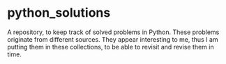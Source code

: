 # python_solutions

A repository, to keep track of solved problems in Python. These problems originate
from different sources. They appear interesting to me, thus I am putting them in
these collections, to be able to revisit and revise them in time.